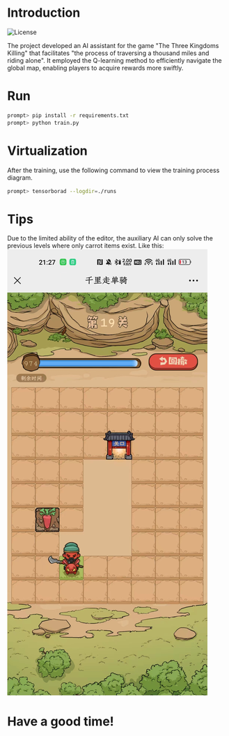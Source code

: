 # Introduction
![License](https://img.shields.io/badge/license-MIT-green)

 The project developed an AI assistant for the game "The Three Kingdoms Killing" that facilitates "the process of traversing a thousand miles and riding alone". It employed the Q-learning method to efficiently navigate the global map, enabling players to acquire rewards more swiftly.

# Run

```sh
prompt> pip install -r requirements.txt
prompt> python train.py
```

# Virtualization
After the training, use the following command to view the training process diagram.
```sh
prompt> tensorborad --logdir=./runs
```

# Tips
Due to the limited ability of the editor, the auxiliary AI can only solve the previous levels where only carrot items exist.
Like this:
![](./example.jpg)

# Have a good time!
